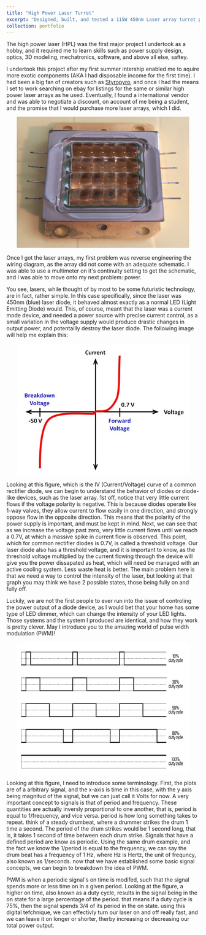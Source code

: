 ```yaml
---
title: "High Power Laser Turret"
excerpt: "Designed, built, and tested a 115W 450nm Laser array turret platform with automated tracking and engagement using computer vision and automatic focal length adjustment<br/><img src='/images/Laser resized.jpg'>"
collection: portfolio
---
```


The high power laser (HPL) was the first major project I undertook as a hobby, and it required me to learn skills such as power supply design, optics, 3D modeling, mechatronics, software, and above all else, saftey.

I undertook this project after my first summer intership enabled me to aquire more exotic components (AKA I had disposable income for the first time). I had been a big fan of creators such as [Styropyro](https://www.youtube.com/@styropyro), and once I had the means I set to work searching on ebay for listings for the same or similar high power laser arrays as he used. Eventually, I found a international vendor and was able to negotiate a discount, on account of me being a student, and the promise that I would purchase more laser arrays, which I did.
<p align="center">
    <img width="450" height="342" src='/images/laser_array.jpg'>
</p>

Once I got the laser arrays, my first problem was reverse engineering the wiring diagram, as the array did not come with an adequate schematic. I was able to use a multimeter on it's continuity setting to get the schematic, and I was able to move onto my next problem: power.

You see, lasers, while thought of by most to be some futuristic technology, are in fact, rather simple. In this case specifically, since the laser was 450nm (blue) laser diode, it behaved almost exactly as a normal LED (Light Emitting Diode) would. This, of course, meant that the laser was a current mode device, and needed a power source with precise current control, as a small variation in the voltage supply would produce drastic changes in output power, and potentailly destroy the laser diode. The following image will help me explain this:
<p align="center">
    <img width="450" height="342" src='/images/diode-iv-curve.jpg'>
</p>
Looking at this figure, which is the IV (Current/Voltage) curve of a common rectifier diode, we can begin to understand the behavior of diodes or diode-like devices, such as the laser array. 1st off, notice that very little current flows if the voltage polarity is negative. This is because diodes operate like 1-way valves, they allow current to flow easily in one direction, and strongly oppose flow in the opposite direction. This means that the polarity of the power supply is important, and must be kept in mind. Next, we can see that as we increase the voltage past zero, very little current flows until we reach a 0.7V, at which a massive spike in current flow is observed. This point, which for common rectifier diodes is 0.7V, is called a threshold voltage. Our laser diode also has a threshold voltage, and it is important to know, as the threshold voltage multiplied by the current flowing through the device will give you the power dissapated as heat, which will need be managed with an active cooling system. Less waste heat is better. The main problem here is that we need a way to control the intensity of the laser, but looking at that graph you may think we have 2 possible states, those being fully on and fully off.

Luckily, we are not the first people to ever run into the issue of controling the power output of a diode device, as I would bet that your home has some type of LED dimmer, which can change the intensity of your LED lights. Those systems and the system I produced are identical, and how they work is pretty clever. May I introduce you to the amazing world of pulse width modulation (PWM)!
<p align="center">
    <img width="450" height="342" src='/images/pwm.jpg'>
</p>
Looking at this figure, I need to introduce some terminology. First, the plots are of a arbitrary signal, and the x-axis is time in this case, with the y axis being magnitud of the signal, but we can just call it Volts for now. A very important concept to signals is that of period and frequency. These quantities are actually inversly proportional to one another, that is, period is equal to 1/frequency, and vice versa. period is how long something takes to repeat. think of a steady drumbeat, where a drummer strikes the drum 1 time a second. The period of the drum strikes would be 1 second long, that is, it takes 1 second of time between each drum strike. Signals that have a defined period are know as periodic. Using the same drum example, and the fact we know the 1/period is equal to the frequency, we can say the drum beat has a frequency of 1 Hz, where Hz is Hertz, the unit of frequncy, also known as 1/seconds. now that we have established some basic signal concepts, we can begin to breakdown the idea of PWM.

PWM is when a periodic signal's on time is modifed, such that the signal spends more or less time on in a given period. Looking at the figure, a higher on time, also known as a duty cycle, results in the signal being in the on state for a large percentage of the period. that means if a duty cycle is 75%, then the signal spends 3/4 of its period in the on state. using this digital tefchnique, we can effectivly turn our laser on and off really fast, and we can leave it on longer or shorter, therby increasing or decreasing our total power output.


